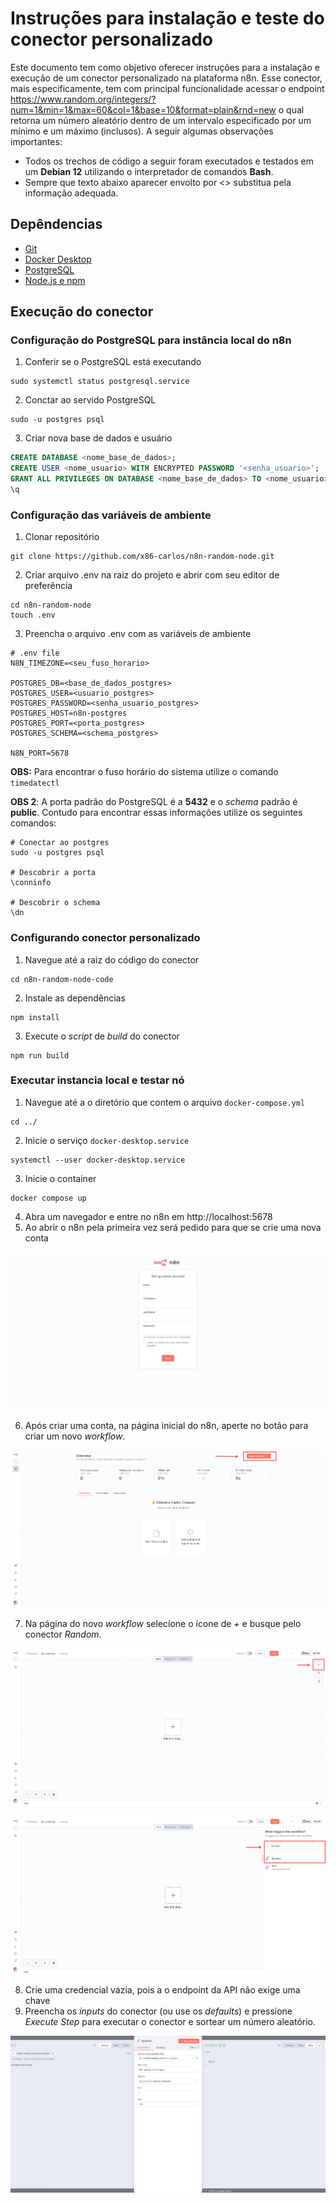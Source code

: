 # Instruções para instalação e teste do conector personalizado

Este documento tem como objetivo oferecer instruções para a instalação e execução de um conector personalizado na plataforma n8n. Esse conector, mais especificamente, tem com principal funcionalidade acessar o endpoint https://www.random.org/integers/?num=1&min=1&max=60&col=1&base=10&format=plain&rnd=new o qual retorna um número aleatório dentro de um intervalo especificado por um mínimo e um máximo (inclusos). A seguir algumas observações importantes:

- Todos os trechos de código a seguir foram executados e testados em um **Debian 12** utilizando o interpretador de comandos **Bash**.
- Sempre que texto abaixo aparecer envolto por <> substitua pela informação adequada.

## Depêndencias

- [Git](https://git-scm.com/downloads)
- [Docker Desktop](https://docs.docker.com/get-started/get-docker/)
- [PostgreSQL](https://www.postgresql.org/download/)
- [Node.js e npm](https://nodejs.org/en/download)

## Execução do conector

### Configuração do PostgreSQL para instância local do n8n

1. Conferir se o PostgreSQL está executando

```console
sudo systemctl status postgresql.service
```

2. Conctar ao servido PostgreSQL

```console
sudo -u postgres psql
```

3. Criar nova base de dados e usuário

```sql
CREATE DATABASE <nome_base_de_dados>;
CREATE USER <nome_usuario> WITH ENCRYPTED PASSWORD '<senha_usuario>';
GRANT ALL PRIVILEGES ON DATABASE <nome_base_de_dados> TO <nome_usuario>;
\q
```

### Configuração das variáveis de ambiente

1. Clonar repositório

```console
git clone https://github.com/x86-carlos/n8n-random-node.git
```

2. Criar arquivo .env na raiz do projeto e abrir com seu editor de preferência

```console
cd n8n-random-node
touch .env
```
3. Preencha o arquivo .env com as variáveis de ambiente

```console
# .env file
N8N_TIMEZONE=<seu_fuso_horario>

POSTGRES_DB=<base_de_dados_postgres>
POSTGRES_USER=<usuario_postgres>
POSTGRES_PASSWORD=<senha_usuario_postgres>
POSTGRES_HOST=n8n-postgres
POSTGRES_PORT=<porta_postgres>
POSTGRES_SCHEMA=<schema_postgres>

N8N_PORT=5678
```
**OBS:** Para encontrar o fuso horário do sistema utilize o comando ``timedatectl``

**OBS 2**: A porta padrão do PostgreSQL é a **5432** e o *schema* padrão é **public**. Contudo para encontrar essas informações utilize os seguintes comandos: 

```console
# Conectar ao postgres
sudo -u postgres psql

# Descobrir a porta
\conninfo

# Descobrir o schema
\dn
```
### Configurando conector personalizado

1. Navegue até a raiz do código do conector

```console
cd n8n-random-node-code
```
2. Instale as dependências

```console
npm install
```
3. Execute o *script* de *build* do conector

```console
npm run build
```
### Executar instancia local e testar nó

1. Navegue até a o diretório que contem o arquivo ``docker-compose.yml``

```console
cd ../
```
2. Inicie o serviço ``docker-desktop.service``

```console
systemctl --user docker-desktop.service
```

3. Inicie o container

```console
docker compose up
```
4. Abra um navegador e entre no n8n em http://localhost:5678
5. Ao abrir o n8n pela primeira vez será pedido para que se crie uma nova conta

![Tela para criar conta durante o primeiro login no n8n](./assets/n8n-image-01.png "Página para criar conta")

6. Após criar uma conta, na página inicial do n8n, aperte no botão para criar um novo *workflow*.

![Dashboard do n8n](./assets/n8n-image-02.png "Página inicial do n8n")

7. Na página do novo *workflow* selecione o ícone de *+* e busque pelo conector *Random*.

![Novo workflow vazio](./assets/n8n-image-03.png "Novo Workflow vazio")

![Resultado da busca pelo conector *Random*](./assets/n8n-image-04.png "Busca pelo conector implementado")

8. Crie uma credencial vazia, pois a o endpoint da API não exige uma chave
9. Preencha os *inputs* do conector (ou use os *defaults*) e pressione *Execute Step* para executar o conector e sortear um número aleatório.

![Painel do conector Random](./assets/n8n-image-05.png "Teste do conector")
